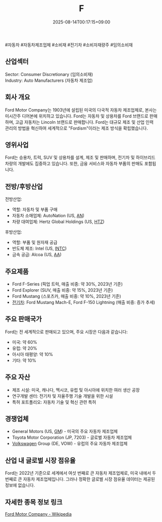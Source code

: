 ﻿---
title: "F"
date: 2025-08-14T00:17:15+09:00
lastmod: 2025-08-14T00:17:15+09:00
type: docs
sidebar:
  open: true
weight: 334
---
<div style="display:none">
  <meta property="article:published_time" content="2025-08-13T15:17:15Z" />
  <meta property="article:modified_time" content="2025-08-13T15:17:15Z" />
</div>
#자동차 #자동차제조업체 #소비재 #전기차 #소비자재량주 #임의소비재

## 산업섹터

Sector: Consumer Discretionary (임의소비재)  
Industry: Auto Manufacturers (자동차 제조업)

## 회사 개요

Ford Motor Company는 1903년에 설립된 미국의 다국적 자동차 제조업체로, 본사는 미시간주 디어본에 위치하고 있습니다. Ford는 자동차 및 상용차를 Ford 브랜드로 판매하며, 고급 자동차는 Lincoln 브랜드로 판매합니다. Ford는 대규모 제조 및 산업 인력 관리의 방법을 혁신하여 세계적으로 "Fordism"이라는 제조 방식을 확립했습니다.

## 영위사업

Ford는 승용차, 트럭, SUV 및 상용차를 설계, 제조 및 판매하며, 전기차 및 하이브리드 차량의 개발에도 집중하고 있습니다. 또한, 금융 서비스와 자동차 부품의 판매도 포함됩니다.

## 전방/후방산업

전방산업:

- 역할: 자동차 및 부품 구매
- 자동차 소매업체: AutoNation (US, [AN](/company-analysis/an/))
- 차량 대여업체: Hertz Global Holdings (US, [HTZ](/company-analysis/htz/))

후방산업:

- 역할: 부품 및 원자재 공급
- 반도체 제조: Intel (US, [INTC](/company-analysis/intc/))
- 금속 공급: Alcoa (US, [AA](/company-analysis/aa/))

## 주요제품

- Ford F-Series (픽업 트럭, 매출 비중: 약 30%, 2023년 기준)
- Ford Explorer (SUV, 매출 비중: 약 15%, 2023년 기준)
- Ford Mustang (스포츠카, 매출 비중: 약 10%, 2023년 기준)
- [전기차](/industry-study/2산업자동차-산업전기차/): Ford Mustang Mach-E, Ford F-150 Lightning (매출 비중: 증가 추세)

## 주요 판매국가

Ford는 전 세계적으로 판매되고 있으며, 주요 시장은 다음과 같습니다:

- 미국: 약 60%
- 유럽: 약 20%
- 아시아 태평양: 약 10%
- 기타: 약 10%

## 주요 자산

- 제조 시설: 미국, 캐나다, 멕시코, 유럽 및 아시아에 위치한 여러 생산 공장
- 연구개발 센터: 전기차 및 자율주행 기술 개발을 위한 시설
- 특허 포트폴리오: 자동차 기술 및 혁신 관련 특허

## 경쟁업체

- General Motors (US, [GM](/company-analysis/gm/)) - 미국의 주요 자동차 제조업체
- Toyota Motor Corporation (JP, 7203) - 글로벌 자동차 제조업체
- [Volkswagen](/company-analysis/volkswagen/) Group (DE, VOW) - 유럽의 주요 자동차 제조업체

## 산업 내 글로벌 시장 점유율

Ford는 2022년 기준으로 세계에서 여섯 번째로 큰 자동차 제조업체로, 미국 내에서 두 번째로 큰 자동차 제조업체입니다. 그러나 정확한 글로벌 시장 점유율 데이터는 제공된 정보에 없습니다.

## 자세한 종목 정보 링크

[Ford Motor Company - Wikipedia](https://en.wikipedia.org/wiki/Ford_Motor_Company)
